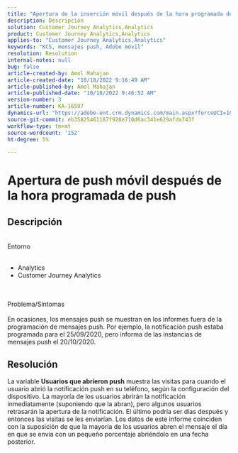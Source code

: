 ```yaml
---
title: "Apertura de la inserción móvil después de la hora programada de inserción"
description: Descripción
solution: Customer Journey Analytics,Analytics
product: Customer Journey Analytics,Analytics
applies-to: "Customer Journey Analytics,Analytics"
keywords: "KCS, mensajes push, Adobe móvil"
resolution: Resolution
internal-notes: null
bug: false
article-created-by: Amol Mahajan
article-created-date: "10/18/2022 9:16:49 AM"
article-published-by: Amol Mahajan
article-published-date: "10/18/2022 9:46:52 AM"
version-number: 3
article-number: KA-16597
dynamics-url: "https://adobe-ent.crm.dynamics.com/main.aspx?forceUCI=1&pagetype=entityrecord&etn=knowledgearticle&id=5bd32097-c54e-ed11-bba2-0022480866ad"
source-git-commit: eb35825461187f928e710d6ac341e629afda743f
workflow-type: tm+mt
source-wordcount: '152'
ht-degree: 5%

---
```


# Apertura de push móvil después de la hora programada de push

## Descripción

<br>Entorno<br><br>
- Analytics
- Customer Journey Analytics

<br><br>Problema/Síntomas<br><br>
En ocasiones, los mensajes push se muestran en los informes fuera de la programación de mensajes push. Por ejemplo, la notificación push estaba programada para el 25/09/2020, pero informa de las instancias de mensajes push el 20/10/2020.


## Resolución


La variable <b>Usuarios que abrieron push</b> muestra las visitas para cuando el usuario abrió la notificación push en su teléfono, según la configuración del dispositivo. La mayoría de los usuarios abrirán la notificación inmediatamente (suponiendo que la abran), pero algunos usuarios retrasarán la apertura de la notificación. El último podría ser días después y entonces las visitas se les enviarían. Los datos de este informe coinciden con la suposición de que la mayoría de los usuarios abren el mensaje el día en que se envía con un pequeño porcentaje abriéndolo en una fecha posterior.
